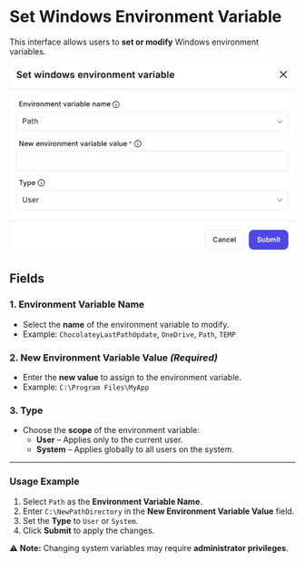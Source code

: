# **Set Windows Environment Variable**

This interface allows users to **set or modify** Windows environment variables.

![alt text](set-windows-environment-variable-1.png)

## **Fields**

### **1. Environment Variable Name**

- Select the **name** of the environment variable to modify.
- Example: `ChocolateyLastPathUpdate`, `OneDrive`, `Path`, `TEMP`

### **2. New Environment Variable Value** *(Required)*

- Enter the **new value** to assign to the environment variable.
- Example: `C:\Program Files\MyApp`

### **3. Type**

- Choose the **scope** of the environment variable:
  - **User** – Applies only to the current user.
  - **System** – Applies globally to all users on the system.

---

### **Usage Example**

1. Select `Path` as the **Environment Variable Name**.
2. Enter `C:\NewPathDirectory` in the **New Environment Variable Value** field.
3. Set the **Type** to `User` or `System`.
4. Click **Submit** to apply the changes.

⚠ **Note:** Changing system variables may require **administrator privileges**.
